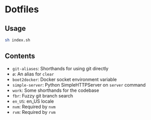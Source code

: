 Dotfiles
========

Usage
-----

```sh
sh index.sh
```

Contents
--------

- `git-aliases`: Shorthands for using git directly
- `ø`: An alias for `clear`
- `boot2docker`: Docker socket environment variable
- `simple-server`: Python SimpleHTTPServer on `server` command
- `work`: Some shorthands for the codebase
- `fbr`: Fuzzy git branch search
- `en_US`: en_US locale
- `nvm`: Required by `nvm`
- `rvm`: Required by `rvm`
